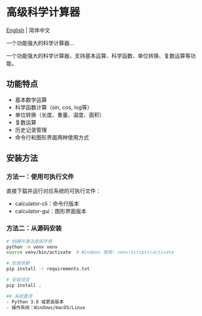 # 高级科学计算器

[English](README_EN.md) | 简体中文

一个功能强大的科学计算器...

一个功能强大的科学计算器，支持基本运算、科学函数、单位转换、复数运算等功能。

## 功能特点

- 基本数学运算
- 科学函数计算（sin, cos, log等）
- 单位转换（长度、重量、温度、面积）
- 复数运算
- 历史记录管理
- 命令行和图形界面两种使用方式

## 安装方法

### 方法一：使用可执行文件

直接下载并运行对应系统的可执行文件：
- calculator-cli：命令行版本
- calculator-gui：图形界面版本

### 方法二：从源码安装

```bash
# 创建并激活虚拟环境
python -m venv venv
source venv/bin/activate  # Windows 使用: venv\Scripts\activate

# 安装依赖
pip install -r requirements.txt

# 安装项目
pip install .

## 系统要求
- Python 3.8 或更高版本
- 操作系统：Windows/macOS/Linux
